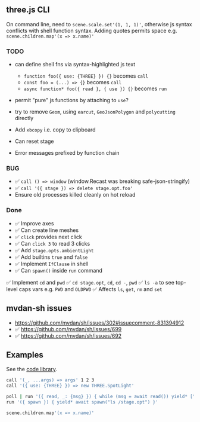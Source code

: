 ## three.js CLI

On command line, need to `scene.scale.set'(1, 1, 1)'`,
otherwise js syntax conflicts with shell function syntax.
Adding quotes permits space e.g. `scene.children.map'(x => x.name)'`

### TODO

- can define shell fns via syntax-highlighted js text
  - `function foo({ use: {THREE} }) {}` becomes `call`
  - `const foo = (...) => {}` becomes `call`
  - `async function* foo({ read }, { use }) {}` becomes `run`

- permit "pure" js functions by attaching to `use`?
- try to remove `Geom`, using `earcut`, `GeoJsonPolygon` and `polycutting` directly

- Add `xbcopy` i.e. copy to clipboard
- Can reset stage
- Error messages prefixed by function chain

### BUG

- ✅ `call () => window` (window.Recast was breaking safe-json-stringify)
- ✅ `call '({ stage }) => delete stage.opt.foo'`
- Ensure old processes killed cleanly on hot reload

### Done

- ✅ Improve axes
- ✅ Can create line meshes
- ✅ `click` provides next click
- ✅ Can `click 3` to read 3 clicks 
- ✅ Add `stage.opts.ambientLight`
- ✅ Add builtins `true` and `false`
- ✅ Implement `IfClause` in shell
- ✅ Can `spawn()` inside `run` command

✅ Implement `cd` and `pwd`
   ✅ `cd stage.opt`, `cd`, `cd -`, `pwd`
   ✅ `ls -a` to see top-level caps vars e.g. `PWD` and `OLDPWD`
   ✅ Affects `ls`, `get`, `rm` and `set`

## mvdan-sh issues

- https://github.com/mvdan/sh/issues/302#issuecomment-831394912
- ✅ https://github.com/mvdan/sh/issues/699
- ✅ https://github.com/mvdan/sh/issues/692

## Examples

See the [code library](../model/sh/code-library.ts).

```sh
call '(_, ...args) => args' 1 2 3
call '({ use: {THREE} }) => new THREE.SpotLight'

poll | run '({ read, _: {msg} }) { while (msg = await read()) yield* ["hi", msg]; }'
run '({ spawn }) { yield* await spawn("ls /stage.opt") }'

scene.children.map'(x => x.name)'
```
